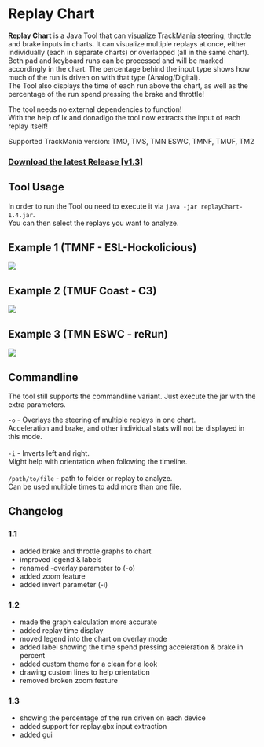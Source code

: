 # Replay Chart

**Replay Chart** is a Java Tool that can visualize TrackMania steering, throttle and brake inputs in charts.
It can visualize multiple replays at once, either individually (each in separate charts) or overlapped (all in the same chart).
<br>Both pad and keyboard runs can be processed and will be marked accordingly in the chart. 
The percentage behind the input type shows how much of the run is driven on with that type (Analog/Digital).
<br>The Tool also displays the time of each run above the chart, as well as the percentage of the run spend pressing the brake and throttle!

The tool needs no external dependencies to function!<br>
With the help of lx and donadigo the tool now extracts the input of each replay itself!

Supported TrackMania version: TMO, TMS, TMN ESWC, TMNF, TMUF, TM2

### [Download the latest Release [v1.3]](https://github.com/railem/replayChart/releases/download/1.3/replayChart-1.3.jar)

## Tool Usage
In order to run the Tool ou need to execute it via `java -jar replayChart-1.4.jar`.<br>
You can then select the replays you want to analyze.


## Example 1 (TMNF - ESL-Hockolicious)

![](https://i.imgur.com/IKrcuCQ.png"")

## Example 2 (TMUF Coast - C3)

![](https://i.imgur.com/Nc88023.png"")

## Example 3 (TMN ESWC - reRun)

![](https://i.imgur.com/8R6Zzpc.png"")

## Commandline
The tool still supports the commandline variant. Just execute the jar with the extra parameters.

`-o` - Overlays the steering of multiple replays in one chart.<br>
Acceleration and brake, and other individual stats will not be displayed in this mode.
<br><br>
`-i` - Inverts left and right.<br>
Might help with orientation when following the timeline.
<br><br>
`/path/to/file` - path to folder or replay to analyze.<br>
Can be used multiple times to add more than one file.

## Changelog

### 1.1
- added brake and throttle graphs to chart
- improved legend & labels
- renamed -overlay parameter to (-o)
- added zoom feature
- added invert parameter (-i)

### 1.2
- made the graph calculation more accurate
- added replay time display
- moved legend into the chart on overlay mode
- added label showing the time spend pressing acceleration & brake in percent
- added custom theme for a clean for a look
- drawing custom lines to help orientation
- removed broken zoom feature 

### 1.3
- showing the percentage of the run driven on each device
- added support for replay.gbx input extraction
- added gui

